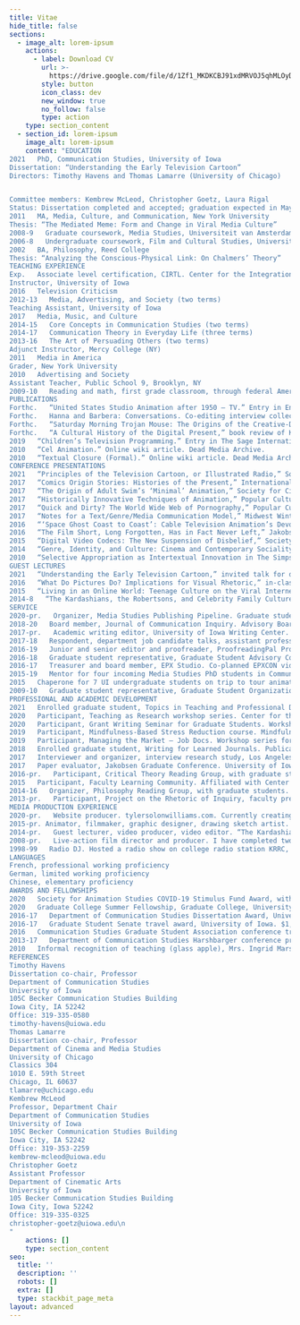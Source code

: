 ```yaml
---
title: Vitae
hide_title: false
sections:
  - image_alt: lorem-ipsum
    actions:
      - label: Download CV
        url: >-
          https://drive.google.com/file/d/1Zf1_MKDKCBJ91xdMRVOJ5qhMLOyDjHMx/view?usp=sharing
        style: button
        icon_class: dev
        new_window: true
        no_follow: false
        type: action
    type: section_content
  - section_id: lorem-ipsum
    image_alt: lorem-ipsum
    content: "EDUCATION
2021   PhD, Communication Studies, University of Iowa
Dissertation: “Understanding the Early Television Cartoon”
Directors: Timothy Havens and Thomas Lamarre (University of Chicago)


Committee members: Kembrew McLeod, Christopher Goetz, Laura Rigal
Status: Dissertation completed and accepted; graduation expected in May
2011   MA, Media, Culture, and Communication, New York University
Thesis: “The Mediated Meme: Form and Change in Viral Media Culture”
2008-9   Graduate coursework, Media Studies, Universiteit van Amsterdam, The Netherlands
2006-8   Undergraduate coursework, Film and Cultural Studies, University of Minnesota
2002   BA, Philosophy, Reed College
Thesis: “Analyzing the Conscious-Physical Link: On Chalmers’ Theory”
TEACHING EXPERIENCE
Exp.   Associate level certification, CIRTL. Center for the Integration of Teaching and Learning, University of Iowa
Instructor, University of Iowa
2016   Television Criticism
2012-13   Media, Advertising, and Society (two terms)
Teaching Assistant, University of Iowa
2017   Media, Music, and Culture
2014-15   Core Concepts in Communication Studies (two terms)
2014-17   Communication Theory in Everyday Life (three terms)
2013-16   The Art of Persuading Others (two terms)
Adjunct Instructor, Mercy College (NY)
2011   Media in America
Grader, New York University
2010   Advertising and Society
Assistant Teacher, Public School 9, Brooklyn, NY
2009-10   Reading and math, first grade classroom, through federal America Reads / America Counts program
PUBLICATIONS
Forthc.   “United States Studio Animation after 1950 – TV.” Entry in Encyclopedia of Animation Studies. Edited by Eric Herhuth and Annabelle Honess Roe. Bloomsbury. Entry invited for forthcoming volume
Forthc.   Hanna and Barbera: Conversations. Co-editing interview collection with Kevin Sandler. University Press of Mississippi. Securing permissions and preparing manuscript for forthcoming volume
Forthc.   “Saturday Morning Trojan Mouse: The Origins of the Creative-Driven Television Cartoon.” With Lev Cantoral. In Animated Mischief: Thirty Years of Cartoon Subversiveness, 1988-2018, edited by Brian Duchaney and David Silverman. McFarland & Company. Chapter revised for forthcoming volume, awaiting final comments
Forthc.   “A Cultural History of the Digital Present,” book review of Kenneth Cmiel and John Durham Peters, Promiscuous Knowledge: Information, Image, and Other Truth Games in History (2020). Journal of Communication Inquiry. Passed peer review, copy editing in advance of publication in forthcoming issue
2019   “Children’s Television Programming.” Entry in The Sage International Encyclopedia of Mass Media and Society. Edited by Debra L. Merskin, Sage. Published
2010   “Cel Animation.” Online wiki article. Dead Media Archive.
2010   “Textual Closure (Formal).” Online wiki article. Dead Media Archive.
CONFERENCE PRESENTATIONS
2021   “Principles of the Television Cartoon, or Illustrated Radio,” Society for Animation Studies annual conference, New Orleans (accepted)
2017   “Comics Origin Stories: Histories of the Present,” International Communication Association annual conference, San Diego
2017   “The Origin of Adult Swim’s ‘Minimal’ Animation,” Society for Cinema and Media Studies annual conference, Chicago
2017   “Historically Innovative Techniques of Animation,” Popular Culture Association annual conference, San Diego. Organized and chaired panel of four papers
2017   “Quick and Dirty? The World Wide Web of Pornography,” Popular Culture Association annual conference, San Diego
2017   “Notes for a Text/Genre/Media Communication Model,” Midwest Winter Workshop graduate conference, University of Iowa
2016   “‘Space Ghost Coast to Coast’: Cable Television Animation’s Devolution or Evolution?” Society for Animation Studies annual conference, Singapore
2016   “The Film Short, Long Forgotten, Has in Fact Never Left,” Jakobsen Graduate Conference, University of Iowa
2015   “Digital Video Codecs: The New Suspension of Disbelief,” Society for Cinema and Media Studies annual conference, Montréal, Canada
2014   “Genre, Identity, and Culture: Cinema and Contemporary Sociality,” Midwest Winter Workshop graduate conference, University of Illinois, Urbana-Champaign, IL
2010   “Selective Appropriation as Intertextual Innovation in The Simpsons,” Comparative Literary and Cultural Studies Graduate Conference, Stony Brook University, Stony Brook, NY
GUEST LECTURES
2021   “Understanding the Early Television Cartoon,” invited talk for department colloquium. Communication Studies and Cinematic Arts, University of Iowa, currently preparing
2016   “What Do Pictures Do? Implications for Visual Rhetoric,” in-class TA lecture. The Art of Persuading Others, University of Iowa
2015   “Living in an Online World: Teenage Culture on the Viral Internet,” in-class TA lecture. Core Concepts in Communication Studies, University of Iowa, two years
2014-8   “The Kardashians, the Robertsons, and Celebrity Family Cultures,” in-class TA lecture. Communication Theory in Everyday Life, University of Iowa, four years.
SERVICE
2020-pr.   Organizer, Media Studies Publishing Pipeline. Graduate student journal article writing group, University of Iowa
2018-20   Board member, Journal of Communication Inquiry. Advisory Board, two years
2017-pr.   Academic writing editor, University of Iowa Writing Center. Notable accomplishment: Proofread three UI nursing dissertations in APA style (Nadia Sabbagh Steinberg, Rebecca Dickinson, Miyeon Kim)
2017-18   Respondent, department job candidate talks, assistant professor and associate professor positions. Department of Communication Studies, University of Iowa
2016-19   Junior and senior editor and proofreader, ProofreadingPal Proofreading / Editing Services. Level 1 proofreader, level 2 Proofreader, and customer service representative. Notable accomplishment: Proofread over 300,000 total words in over 200 documents in all major writing styles
2016-18   Graduate student representative, Graduate Student Advisory Committee. Department of Communication Studies, University of Iowa, two years
2016-17   Treasurer and board member, EPX Studio. Co-planned EPXCON video game and animation conference, coordinated payments, and balanced budget
2015-19   Mentor for four incoming Media Studies PhD students in Communication Studies. Department of Communication Studies, University of Iowa (Gavin Feller, Bailey Kelley, Alexander Koch, Brandon McCasland)
2015   Chaperone for 7 UI undergraduate students on trip to tour animation and gaming studios. With animator Peter Chanthanakone. San Francisco, CA.
2009-10   Graduate student representative, Graduate Student Organization. Department of Media, Culture, and Communication, New York University
PROFESSIONAL AND ACADEMIC DEVELOPMENT
2021   Enrolled graduate student, Topics in Teaching and Professional Development. Department of Rhetoric, University of Iowa
2020   Participant, Teaching as Research workshop series. Center for the Integration of Teaching and Learning, University of Iowa. Developed TAR project for next teaching position, “Structuring Classroom Learning Communities”
2020   Participant, Grant Writing Seminar for Graduate Students. Workshop series Graduate College, University of Iowa
2019   Participant, Mindfulness-Based Stress Reduction course. Mindfulness Programs, University of Iowa Hospitals and Clinics, University of Iowa
2019   Participant, Managing the Market – Job Docs. Workshop series for preparing job application documents, Graduate College, University of Iowa
2018   Enrolled graduate student, Writing for Learned Journals. Publication preparation seminar, Graduate College, University of Iowa
2017   Interviewer and organizer, interview research study, Los Angeles, CA. With IRB approval, spoke with 29 animation industry professionals and animation scholars as primary sources for dissertation research
2017   Paper evaluator, Jakobsen Graduate Conference. University of Iowa
2016-pr.   Participant, Critical Theory Reading Group, with graduate students. University of Iowa
2015   Participant, Faculty Learning Community. Affiliated with Center for Teaching, University of Iowa
2014-16   Organizer, Philosophy Reading Group, with graduate students. University of Iowa
2013-pr.   Participant, Project on the Rhetoric of Inquiry, faculty pre-publication workshop series. Obermann Center, University of Iowa
MEDIA PRODUCTION EXPERIENCE
2020-pr.   Website producer. tylersolonwilliams.com. Currently creating professional web site with information technology professional Moneer Rifai
2015-pr. Animator, filmmaker, graphic designer, drawing sketch artist. At Iowa, completed Introduction to Animation, animation production course with Peter Chanthanakone, University of Iowa. Created and edited animated/live action student film, using Autodesk Maya. Completed prerequisite coursework in Basic Drawing, a traditional figure drawing course using a variety of subjects, papers, and pencils, and Graphic Design I, a digital design course using Adobe Illustrator and Photoshop
2014-pr.   Guest lecturer, video producer, video editor. “The Kardashians, the Robertsons, and Celebrity Family Cultures,” University of Iowa course guest lecture. Produced recording with assistance of media professional Peder Goodman
2008-pr.   Live-action film director and producer. I have completed two student films with live action footage. The most recent is my Iowa student film, “Good Vibrations: Metamorphosis.” The first was for Filmmaking International, CREA video production course with Ellen Verhoeff, Universiteit van Amsterdam. Filmed live action student films with multiple actors, edited footage, exhibited film for campus screenings
1998-99   Radio DJ. Hosted a radio show on college radio station KRRC, Reed College. Primarily played jazz and hip hop on CD and vinyl
LANGUAGES
French, professional working proficiency
German, limited working proficiency
Chinese, elementary proficiency
AWARDS AND FELLOWSHIPS
2020   Society for Animation Studies COVID-19 Stimulus Fund Award, with Kevin Sandler, Society for Animation Studies. $300
2020   Graduate College Summer Fellowship, Graduate College, University of Iowa. $5,000
2016-17   Department of Communication Studies Dissertation Award, University of Iowa. $800
2016-17   Graduate Student Senate travel award, University of Iowa. $1,110 over two years
2016   Communication Studies Graduate Student Association conference travel award. $165
2013-17   Department of Communication Studies Harshbarger conference presentation travel award, University of Iowa. $3,000 over five years
2010   Informal recognition of teaching (glass apple), Mrs. Ingrid Marshall, PS 9, Brooklyn, NY
REFERENCES
Timothy Havens
Dissertation co-chair, Professor
Department of Communication Studies
University of Iowa
105C Becker Communication Studies Building
Iowa City, IA 52242
Office: 319-335-0580
timothy-havens@uiowa.edu
Thomas Lamarre
Dissertation co-chair, Professor
Department of Cinema and Media Studies
University of Chicago
Classics 304
1010 E. 59th Street
Chicago, IL 60637
tlamarre@uchicago.edu
Kembrew McLeod
Professor, Department Chair
Department of Communication Studies
University of Iowa
105C Becker Communication Studies Building
Iowa City, IA 52242
Office: 319-353-2259
kembrew-mcleod@uiowa.edu
Christopher Goetz
Assistant Professor
Department of Cinematic Arts
University of Iowa
105 Becker Communication Studies Building
Iowa City, Iowa 52242
Office: 319-335-0325
christopher-goetz@uiowa.edu\n
"
    actions: []
    type: section_content
seo:
  title: ''
  description: ''
  robots: []
  extra: []
  type: stackbit_page_meta
layout: advanced
---
```

